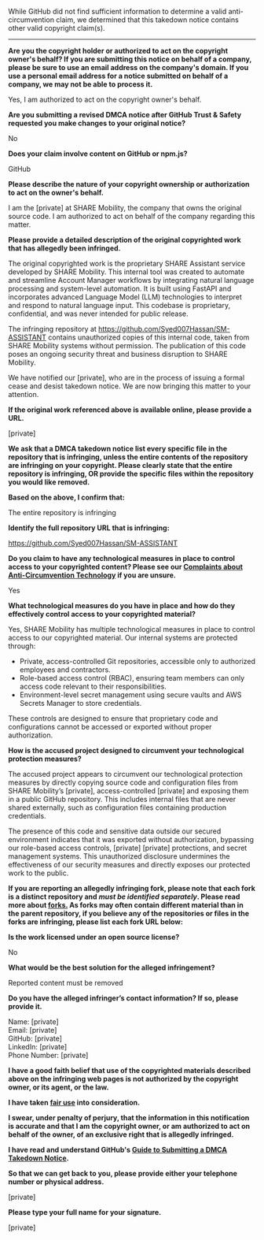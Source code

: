 While GitHub did not find sufficient information to determine a valid anti-circumvention claim, we determined that this takedown notice contains other valid copyright claim(s).

---

**Are you the copyright holder or authorized to act on the copyright owner's behalf? If you are submitting this notice on behalf of a company, please be sure to use an email address on the company's domain. If you use a personal email address for a notice submitted on behalf of a company, we may not be able to process it.**

Yes, I am authorized to act on the copyright owner's behalf.

**Are you submitting a revised DMCA notice after GitHub Trust & Safety requested you make changes to your original notice?**

No

**Does your claim involve content on GitHub or npm.js?**

GitHub

**Please describe the nature of your copyright ownership or authorization to act on the owner's behalf.**

I am the [private] at SHARE Mobility, the company that owns the original source code. I am authorized to act on behalf of the company regarding this matter.

**Please provide a detailed description of the original copyrighted work that has allegedly been infringed.**

The original copyrighted work is the proprietary SHARE Assistant service developed by SHARE Mobility. This internal tool was created to automate and streamline Account Manager workflows by integrating natural language processing and system-level automation. It is built using FastAPI and incorporates advanced Language Model (LLM) technologies to interpret and respond to natural language input. This codebase is proprietary, confidential, and was never intended for public release.

The infringing repository at https://github.com/Syed007Hassan/SM-ASSISTANT contains unauthorized copies of this internal code, taken from SHARE Mobility systems without permission. The publication of this code poses an ongoing security threat and business disruption to SHARE Mobility.

We have notified our [private], who are in the process of issuing a formal cease and desist takedown notice. We are now bringing this matter to your attention.

**If the original work referenced above is available online, please provide a URL.**

[private]

**We ask that a DMCA takedown notice list every specific file in the repository that is infringing, unless the entire contents of the repository are infringing on your copyright. Please clearly state that the entire repository is infringing, OR provide the specific files within the repository you would like removed.**

**Based on the above, I confirm that:**

The entire repository is infringing

**Identify the full repository URL that is infringing:**

https://github.com/Syed007Hassan/SM-ASSISTANT

**Do you claim to have any technological measures in place to control access to your copyrighted content? Please see our <a href="https://docs.github.com/articles/guide-to-submitting-a-dmca-takedown-notice#complaints-about-anti-circumvention-technology">Complaints about Anti-Circumvention Technology</a> if you are unsure.**

Yes

**What technological measures do you have in place and how do they effectively control access to your copyrighted material?**

Yes, SHARE Mobility has multiple technological measures in place to control access to our copyrighted material. Our internal systems are protected through:

- Private, access-controlled Git repositories, accessible only to authorized employees and contractors.  
- Role-based access control (RBAC), ensuring team members can only access code relevant to their responsibilities.  
- Environment-level secret management using secure vaults and AWS Secrets Manager to store credentials.

These controls are designed to ensure that proprietary code and configurations cannot be accessed or exported without proper authorization.

**How is the accused project designed to circumvent your technological protection measures?**

The accused project appears to circumvent our technological protection measures by directly copying source code and configuration files from SHARE Mobility’s [private], access-controlled [private] and exposing them in a public GitHub repository. This includes internal files that are never shared externally, such as configuration files containing production credentials.

The presence of this code and sensitive data outside our secured environment indicates that it was exported without authorization, bypassing our role-based access controls, [private] [private] protections, and secret management systems. This unauthorized disclosure undermines the effectiveness of our security measures and directly exposes our protected work to the public.

**If you are reporting an allegedly infringing fork, please note that each fork is a distinct repository and <i>must be identified separately</i>. Please read more about <a href="https://docs.github.com/articles/dmca-takedown-policy#b-what-about-forks-or-whats-a-fork">forks.</a> As forks may often contain different material than in the parent repository, if you believe any of the repositories or files in the forks are infringing, please list each fork URL below:**

**Is the work licensed under an open source license?**

No

**What would be the best solution for the alleged infringement?**

Reported content must be removed

**Do you have the alleged infringer’s contact information? If so, please provide it.**

Name: [private]  
Email: [private]  
GitHub: [private]  
LinkedIn: [private]  
Phone Number: [private]  

**I have a good faith belief that use of the copyrighted materials described above on the infringing web pages is not authorized by the copyright owner, or its agent, or the law.**

**I have taken <a href="https://www.lumendatabase.org/topics/22">fair use</a> into consideration.**

**I swear, under penalty of perjury, that the information in this notification is accurate and that I am the copyright owner, or am authorized to act on behalf of the owner, of an exclusive right that is allegedly infringed.**

**I have read and understand GitHub's <a href="https://docs.github.com/articles/guide-to-submitting-a-dmca-takedown-notice/">Guide to Submitting a DMCA Takedown Notice</a>.**

**So that we can get back to you, please provide either your telephone number or physical address.**

[private]  

**Please type your full name for your signature.**

[private]  
